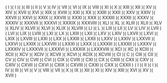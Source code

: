 ( I )( I )(  )( III )( II )( V )( IV )( VII )( VI )( IX )( VIII )( XI )( X )( XIII )( XII )( XV )( XIV )( XVII )( XVI )( XIX )( XVIII )( XXI )( XX )( XXIII )( XXII )( XXV )( XXIV )( XXVII )( XXVI )( XXIX )( XXVIII )( XXXI )( XXX )( XXXIII )( XXXII )( XXXV )( XXXIV )( XXXVII )( XXXVI )( XXXIX )( XXXVIII )( XLI )( XL )( XLIII )( XLII )( XLV )( XLIV )( XLVII )( XLVI )( XLIX )( XLVIII )( LI )( L )( LIII )( LII )( LV )( LIV )( LVII )( LVI )( LIX )( LVIII )( LXI )( LX )( LXIII )( LXII )( LXV )( LXIV )( LXVII )( LXVI )( LXIX )( LXVIII )( LXXI )( LXX )( LXXIII )( LXXII )( LXXV )( LXXIV )( LXXVII )( LXXVI )( LXXIX )( LXXVIII )( LXXXI )( LXXX )( LXXXIII )( LXXXII )( LXXXV )( LXXXIV )( LXXXVII )( LXXXVI )( LXXXIX )( LXXXVIII )( XCI )( XC )( XCIII )( XCII )( XCV )( XCIV )( XCVII )( XCVI )( XCIX )( XCVIII )( CI )( C )( CIII )( CII )( CV )( CIV )( CVII )( CVI )( CIX )( CVIII )( CXI )( CX )( CXIII )( CXII )( CXV )( CXIV )( CXVII )( CXVI )( CXIX )( CXVIII )( CXXI )( CXX )( CXXII )
( I )( II )( I )( IV )( III )( VI )( V )( VIII )( VII )( X )( IX )( XII )( XI )( XIV )( XIII )( XVI )( XV )( XVII )